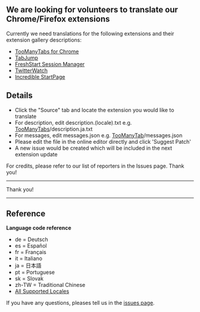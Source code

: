 ## We are looking for volunteers to translate our Chrome/Firefox extensions ##

Currently we need translations for the following extensions and their extension gallery descriptions:

  * [TooManyTabs for Chrome](https://chrome.google.com/extensions/detail/amigcgbheognjmfkaieeeadojiibgbdp?hl=en&itemLang=en)
  * [TabJump](https://chrome.google.com/extensions/detail/hokofmgcicpnjchllaccgedmmmbbnbmf?hl=en&itemLang=en)
  * [FreshStart Session Manager](https://chrome.google.com/extensions/detail/nmidkjogcjnnlfimjcedenagjfacpobb?hl=en&itemLang=en)
  * [TwitterWatch](https://chrome.google.com/extensions/detail/febjffjimfjehaekdkniojehjngaeajf?hl=en&itemLang=en)
  * [Incredible StartPage](https://chrome.google.com/extensions/detail/ncdfeghkpohnalmpblddmnppfooljekh?hl=en&itemLang=en)


## Details ##
  * Click the "Source" tab and locate the extension you would like to translate
  * For description, edit description.(locale).txt e.g. [TooManyTabs](http://code.google.com/p/visibochromeextension/source/browse/#hg%2FTooManyTabs)/description.ja.txt
  * For messages, edit messages.json e.g. [TooManyTab](http://code.google.com/p/visibochromeextension/source/browse/#hg%2FTooManyTabs)/messages.json
  * Please edit the file in the online editor directly and click 'Suggest Patch'
  * A new issue would be created which will be included in the next extension update

For credits, please refer to our list of reporters in the Issues page. Thank you!

---


Thank you!


---


## Reference ##

**Language code reference**
  * de = Deutsch
  * es = Español
  * fr = Français
  * it = Italiano
  * ja = 日本語
  * pt = Portuguese
  * sk = Slovak
  * zh-TW = Traditional Chinese
  * [All Supported Locales](http://code.google.com/chrome/webstore/docs/i18n.html#localeTable)

If you have any questions, pleases tell us in the [issues page](https://code.google.com/p/visibochromeextension/issues/list).